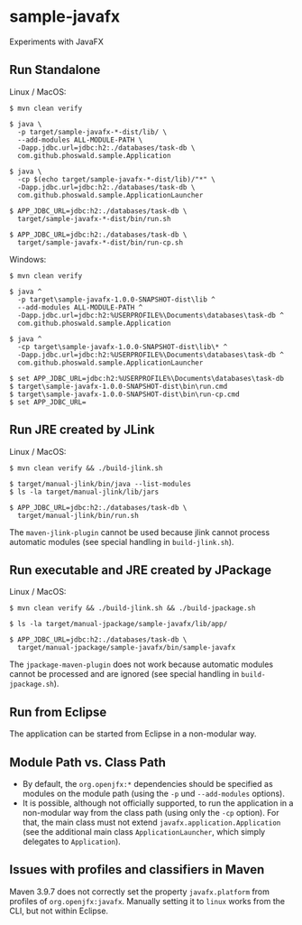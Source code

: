# sample-javafx

Experiments with JavaFX

## Run Standalone

Linux / MacOS:

~~~
$ mvn clean verify

$ java \
  -p target/sample-javafx-*-dist/lib/ \
  --add-modules ALL-MODULE-PATH \
  -Dapp.jdbc.url=jdbc:h2:./databases/task-db \
  com.github.phoswald.sample.Application

$ java \
  -cp $(echo target/sample-javafx-*-dist/lib)/"*" \
  -Dapp.jdbc.url=jdbc:h2:./databases/task-db \
  com.github.phoswald.sample.ApplicationLauncher

$ APP_JDBC_URL=jdbc:h2:./databases/task-db \
  target/sample-javafx-*-dist/bin/run.sh

$ APP_JDBC_URL=jdbc:h2:./databases/task-db \
  target/sample-javafx-*-dist/bin/run-cp.sh
~~~

Windows:

~~~
$ mvn clean verify

$ java ^
  -p target\sample-javafx-1.0.0-SNAPSHOT-dist\lib ^
  --add-modules ALL-MODULE-PATH ^
  -Dapp.jdbc.url=jdbc:h2:%USERPROFILE%\Documents\databases\task-db ^
  com.github.phoswald.sample.Application

$ java ^
  -cp target\sample-javafx-1.0.0-SNAPSHOT-dist\lib\* ^
  -Dapp.jdbc.url=jdbc:h2:%USERPROFILE%\Documents\databases\task-db ^
  com.github.phoswald.sample.ApplicationLauncher

$ set APP_JDBC_URL=jdbc:h2:%USERPROFILE%\Documents\databases\task-db
$ target\sample-javafx-1.0.0-SNAPSHOT-dist\bin\run.cmd
$ target\sample-javafx-1.0.0-SNAPSHOT-dist\bin\run-cp.cmd
$ set APP_JDBC_URL=
~~~

## Run JRE created by JLink

Linux / MacOS:

~~~
$ mvn clean verify && ./build-jlink.sh

$ target/manual-jlink/bin/java --list-modules
$ ls -la target/manual-jlink/lib/jars 

$ APP_JDBC_URL=jdbc:h2:./databases/task-db \
  target/manual-jlink/bin/run.sh
~~~

The `maven-jlink-plugin` cannot be used because jlink cannot process automatic modules
(see special handling in `build-jlink.sh`).

## Run executable and JRE created by JPackage

Linux / MacOS:

~~~
$ mvn clean verify && ./build-jlink.sh && ./build-jpackage.sh

$ ls -la target/manual-jpackage/sample-javafx/lib/app/

$ APP_JDBC_URL=jdbc:h2:./databases/task-db \
  target/manual-jpackage/sample-javafx/bin/sample-javafx
~~~

The `jpackage-maven-plugin` does not work because automatic modules cannot be processed and are ignored
(see special handling in `build-jpackage.sh`).

## Run from Eclipse

The application can be started from Eclipse in a non-modular way.

## Module Path vs. Class Path

- By default, the `org.openjfx:*` dependencies should be specified as modules on the module path
  (using the `-p` und `--add-modules` options).
- It is possible, although not officially supported, to run the application in a non-modular way from the class path 
  (using only the `-cp` option). For that, the main class must not extend `javafx.application.Application` 
  (see the additional main class `ApplicationLauncher`, which simply delegates to `Application`).

## Issues with profiles and classifiers in Maven

Maven 3.9.7 does not correctly set the property `javafx.platform` from profiles of `org.openjfx:javafx`.
Manually setting it to `linux` works from the CLI, but not within Eclipse.
